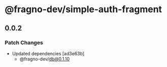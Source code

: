 # @fragno-dev/simple-auth-fragment

## 0.0.2

### Patch Changes

- Updated dependencies [ad3e63b]
  - @fragno-dev/db@0.1.10

